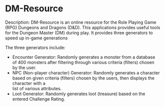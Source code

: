 # DM-Resource
Description:
DM-Resource is an online resource for the Role Playing Game (RPG) Dungeons and Dragons (D&D).
This applications provides useful tools for the Dungeon Master (DM) during play.
It provides three generators to speed up in-game generations

The three generators include:
- Encounter Generator: 
  Randomly generates a monster from a database of 400 monsters after filtering through various criteria (filters) chosen 
  by the user.
- NPC (Non-player character) Generator:
  Randomly generates a character based on given criteria (filters) chosen by the users, then displays the character with a   
  list of various attributes.
- Loot Generator:
  Randomly generates loot (treasure) based on the entered Challenge Rating.
